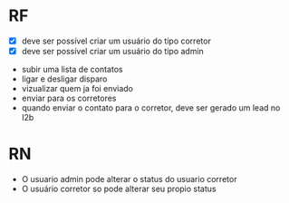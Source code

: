 # RF

- [x] deve ser possível criar um usuário do tipo corretor
- [x] deve ser possível criar um usuário do tipo admin
- subir uma lista de contatos
- ligar e desligar disparo
- vizualizar quem ja foi enviado
- enviar para os corretores
- quando enviar o contato para o corretor, deve ser gerado um lead no l2b


# RN

- O usuario admin pode alterar o status do usuario corretor
- O usuário corretor so pode alterar seu propio status
